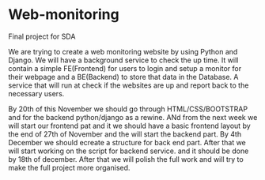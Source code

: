 # Web-monitoring
Final project for SDA

We are trying to create a web monitoring website by using Python and Django.
We will have a background service to check the up time. It will contain a simple 
FE(Frontend) for users to login and setup a monitor for their webpage
and a BE(Backend) to store that data in the Database. A service that will 
run at check if the websites are up and report back to the necessary users.

By 20th of this November we should go through HTML/CSS/BOOTSTRAP and for the backend python/django as a rewine. 
ANd from the next week we will start our frontend pat and it we should have a basic frontend layout by the end of 27th of November and the will start the backend part. 
By 4th December we should ecreate a structure for back end part. 
After that we will start working on the script for backend service. and it should be done by 18th of december.
After that we will polish the full work and will try to make the full project more organised.
